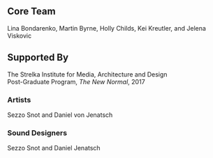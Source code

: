 ## Core Team ##
Lina Bondarenko, Martin Byrne, Holly Childs, Kei Kreutler, and Jelena Viskovic

## Supported By ##
The Strelka Institute for Media, Architecture and Design  
Post-Graduate Program, *The New Normal*, 2017 

### Artists ###
Sezzo Snot and Daniel von Jenatsch

### Sound Designers ###
Sezzo Snot and Daniel Jenatsch
